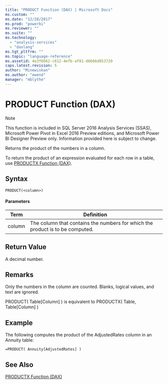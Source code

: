 ```yaml
---
title: "PRODUCT Function (DAX) | Microsoft Docs"
ms.custom: ""
ms.date: "12/28/2017"
ms.prod: "powerbi"
ms.reviewer: ""
ms.suite: ""
ms.technology: 
  - "analysis-services"
  - "daxlang"
ms.tgt_pltfrm: ""
ms.topic: "language-reference"
ms.assetid: 4e3f6062-c612-4efb-af81-d6666d853720
caps.latest.revision: 5
author: "Minewiskan"
ms.author: "owend"
manager: "mblythe"
---
```

# PRODUCT Function (DAX)
> [!NOTE]  
> This function is included in SQL Server 2016 Analysis Services (SSAS), Microsoft Power Pivot in Excel 2016 Preview editions, and Microsoft Power BI Designer Preview only. Information provided here is subject to change.  
  
Returns the product of the numbers in a column.  
  
To return the product of an expression evaluated for each row in a table, use [PRODUCTX Function &#40;DAX&#41;](../DAX/productx-function-dax.md).  
  
## Syntax  
  
```  
PRODUCT(<column>)  
```  
  
#### Parameters  
  
|Term|Definition|  
|--------|--------------|  
|column|The column that contains the numbers for which the product is to be computed.|  
  
## Return Value  
A decimal number.  
  
## Remarks  
Only the numbers in the column are counted. Blanks, logical values, and text are ignored.  
  
PRODUCT( Table[Column] ) is equivalent to PRODUCTX( Table, Table[Column] )  
  
## Example  
The following computes the product of the AdjustedRates column in an Annuity table:  
  
```  
=PRODUCT( Annuity[AdjustedRates] )  
```  
  
## See Also  
[PRODUCTX Function &#40;DAX&#41;](../DAX/productx-function-dax.md)  
  
